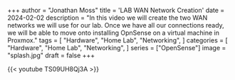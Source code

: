 +++
author = "Jonathan Moss"
title = 'LAB WAN Network Creation'
date = 2024-02-02
description = "In this video we will create the two WAN networks we will use for our lab. Once we have all our connections ready, we will be able to move onto installing OpnSense on a virtual machine in Proxmox."
tags = [
    "Hardware",
    "Home Lab",
    "Networking",
]
categories = [
    "Hardware",
    "Home Lab",
    "Networking",
]
series = ["OpenSense"]
image = "splash.jpg"
draft = false
+++

{{< youtube TS09UH8Qj3A >}}